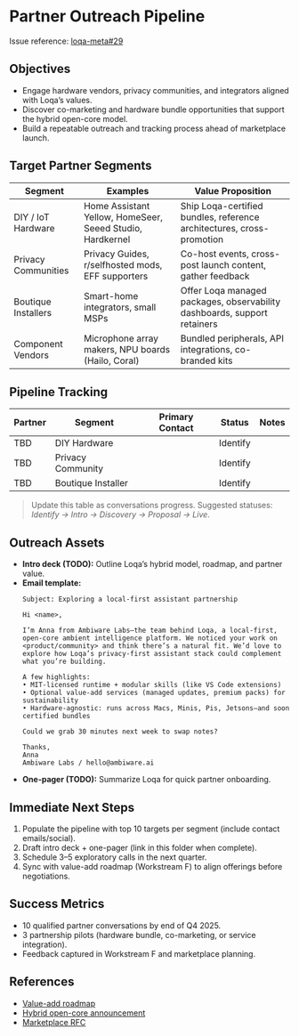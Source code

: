 # Partner Outreach Pipeline

Issue reference: [loqa-meta#29](https://github.com/loqalabs/loqa-meta/issues/29)

## Objectives
- Engage hardware vendors, privacy communities, and integrators aligned with Loqa’s values.
- Discover co-marketing and hardware bundle opportunities that support the hybrid open-core model.
- Build a repeatable outreach and tracking process ahead of marketplace launch.

## Target Partner Segments

| Segment | Examples | Value Proposition |
| --- | --- | --- |
| DIY / IoT Hardware | Home Assistant Yellow, HomeSeer, Seeed Studio, Hardkernel | Ship Loqa-certified bundles, reference architectures, cross-promotion |
| Privacy Communities | Privacy Guides, r/selfhosted mods, EFF supporters | Co-host events, cross-post launch content, gather feedback |
| Boutique Installers | Smart-home integrators, small MSPs | Offer Loqa managed packages, observability dashboards, support retainers |
| Component Vendors | Microphone array makers, NPU boards (Hailo, Coral) | Bundled peripherals, API integrations, co-branded kits |

## Pipeline Tracking

| Partner | Segment | Primary Contact | Status | Notes |
| --- | --- | --- | --- | --- |
| TBD | DIY Hardware |  | Identify |  |
| TBD | Privacy Community |  | Identify |  |
| TBD | Boutique Installer |  | Identify |  |

> Update this table as conversations progress. Suggested statuses: *Identify → Intro → Discovery → Proposal → Live*.

## Outreach Assets

- **Intro deck (TODO):** Outline Loqa’s hybrid model, roadmap, and partner value.
- **Email template:**
  ```text
  Subject: Exploring a local-first assistant partnership

  Hi <name>,

  I’m Anna from Ambiware Labs—the team behind Loqa, a local-first, open-core ambient intelligence platform. We noticed your work on <product/community> and think there’s a natural fit. We’d love to explore how Loqa’s privacy-first assistant stack could complement what you’re building.

  A few highlights:
  • MIT-licensed runtime + modular skills (like VS Code extensions)
  • Optional value-add services (managed updates, premium packs) for sustainability
  • Hardware-agnostic: runs across Macs, Minis, Pis, Jetsons—and soon certified bundles

  Could we grab 30 minutes next week to swap notes?

  Thanks,
  Anna
  Ambiware Labs / hello@ambiware.ai
  ```
- **One-pager (TODO):** Summarize Loqa for quick partner onboarding.

## Immediate Next Steps
1. Populate the pipeline with top 10 targets per segment (include contact emails/social).
2. Draft intro deck + one-pager (link in this folder when complete).
3. Schedule 3–5 exploratory calls in the next quarter.
4. Sync with value-add roadmap (Workstream F) to align offerings before negotiations.

## Success Metrics
- 10 qualified partner conversations by end of Q4 2025.
- 3 partnership pilots (hardware bundle, co-marketing, or service integration).
- Feedback captured in Workstream F and marketplace planning.

## References
- [Value-add roadmap](../../roadmap/workstream-f/value_add_roadmap.md)
- [Hybrid open-core announcement](https://ambiware.ai/blog/2025-09-28-loqa-hybrid-open-core-model.html)
- [Marketplace RFC](../../rfcs/RFC-0003_loqa_marketplace_mvp.md)
